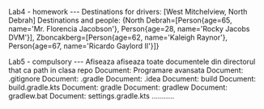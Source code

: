Lab4 - homework --- 
Destinations for drivers: [West Mitchelview, North Debrah]
Destinations and people: {North Debrah=[Person{age=65, name='Mr. Florencia Jacobson'}, Person{age=28, name='Rocky Jacobs DVM'}], Zboncakberg=[Person{age=62, name='Kaleigh Raynor'}, Person{age=67, name='Ricardo Gaylord II'}]}


Lab5 - compulsory --- Afiseaza afiseaza toate documentele din directorul that ca path in clasa repo
Document: Programare avansata
Document: .gitignore
Document: .gradle
Document: .idea
Document: build
Document: build.gradle.kts
Document: gradle
Document: gradlew
Document: gradlew.bat
Document: settings.gradle.kts 
...........

